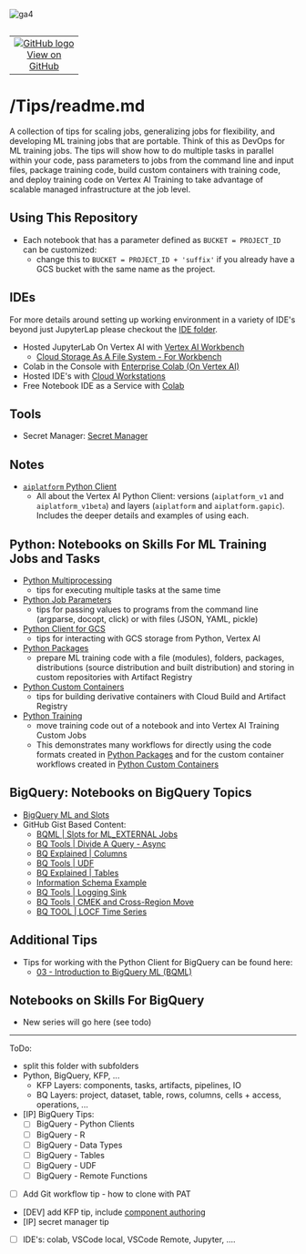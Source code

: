 ![ga4](https://www.google-analytics.com/collect?v=2&tid=G-6VDTYWLKX6&cid=1&en=page_view&sid=1&dl=statmike%2Fvertex-ai-mlops%2FTips&dt=readme.md)
<!--- header table --->
<table align="left">     
  <td style="text-align: center">
    <a href="https://github.com/statmike/vertex-ai-mlops/blob/main/Tips/readme.md">
      <img src="https://cloud.google.com/ml-engine/images/github-logo-32px.png" alt="GitHub logo">
      <br>View on<br>GitHub
    </a>
  </td>
</table><br/><br/><br/><br/>

---
# /Tips/readme.md

A collection of tips for scaling jobs, generalizing jobs for flexibility, and developing ML training jobs that are portable.  Think of this as DevOps for ML training jobs.  The tips will show how to do multiple tasks in parallel within your code, pass parameters to jobs from the command line and input files, package training code, build custom containers with training code, and deploy training code on Vertex AI Training to take advantage of scalable managed infrastructure at the job level.

## Using This Repository
- Each notebook that has a parameter defined as `BUCKET = PROJECT_ID` can be customized:
    - change this to `BUCKET = PROJECT_ID + 'suffix'` if you already have a GCS bucket with the same name as the project.  

## IDEs
For more details around setting up working environment in a variety of IDE's beyond just JupyterLap please checkout the [IDE folder](../IDE/readme.md).

- Hosted JupyterLab On Vertex AI with [Vertex AI Workbench](https://cloud.google.com/vertex-ai/docs/workbench/introduction)
    - [Cloud Storage As A File System - For Workbench](./Cloud%20Storage%20As%20A%20File%20System%20-%20For%20Workbench.ipynb)
- Colab in the Console with [Enterprise Colab (On Vertex AI)](https://cloud.google.com/vertex-ai/docs/workbench/notebook-solution#colab-enterprise)
- Hosted IDE's with [Cloud Workstations](https://cloud.google.com/workstations/docs/overview)
- Free Notebook IDE as a Service with [Colab](https://colab.research.google.com/)

## Tools
- Secret Manager: [Secret Manager](./Secret%20Manager.ipynb)

## Notes
- [`aiplatform` Python Client](./aiplatform_notes.md)
    - All about the Vertex AI Python Client: versions (`aiplatform_v1` and `aiplatform_v1beta`) and layers (`aiplatform` and `aiplatform.gapic`).  Includes the deeper details and examples of using each.

## Python: Notebooks on Skills For ML Training Jobs and Tasks
- [Python Multiprocessing](./Python%20Multiprocessing.ipynb)
    - tips for executing multiple tasks at the same time
- [Python Job Parameters](./Python%20Job%20Parameters.ipynb)
    - tips for passing values to programs from the command line (argparse, docopt, click) or with files (JSON, YAML, pickle)
- [Python Client for GCS](./Python%20Client%20for%20GCS.ipynb)
    - tips for interacting with GCS storage from Python, Vertex AI
- [Python Packages](./Python%20Packages.ipynb)
    - prepare ML training code with a file (modules), folders, packages, distributions (source distribution and built distribution) and storing in custom repositories with Artifact Registry
- [Python Custom Containers](./Python%20Custom%20Containers.ipynb)
    - tips for building derivative containers with Cloud Build and Artifact Registry
- [Python Training](./Python%20Training.ipynb)
    - move training code out of a notebook and into Vertex AI Training Custom Jobs
    - This demonstrates many workflows for directly using the code formats created in [Python Packages](./Python%20Packages.ipynb) and for the custom container workflows created in [Python Custom Containers](./Python%20Custom%20Containers.ipynb)

## BigQuery: Notebooks on BigQuery Topics
- [BigQuery ML and Slots](./BigQuery%20ML%20and%20Slots.ipynb)
- GitHub Gist Based Content:
    - [BQML | Slots for ML_EXTERNAL Jobs](https://gist.github.com/statmike/c3175a9cc138588c55bfbcef2a9e81b1)
    - [BQ Tools | Divide A Query - Async](https://gist.github.com/statmike/d93bfc3dc68ed119a0d2b74303c1ad7a)
    - [BQ Explained | Columns](https://gist.github.com/statmike/c72ae34045adfe84b33143ee8e403d22)
    - [BQ Tools | UDF](https://gist.github.com/statmike/e36c7abfcab834d74f860c850cac1837)
    - [BQ Explained | Tables](https://gist.github.com/statmike/627567e509d57970cc1927c5ba03d0d0)
    - [Information Schema Example](https://gist.github.com/statmike/8f1fc48700bd57026c68cd0f3fcc4b64)
    - [BQ Tools | Logging Sink](https://gist.github.com/statmike/79d91989c4caa76957b523db30bb1a81)
    - [BQ Tools | CMEK and Cross-Region Move](https://gist.github.com/statmike/6a8dedb32c50829a5d2a4763dfab7754)
    - [BQ TOOL | LOCF Time Series](https://gist.github.com/statmike/ad1bc97a95bc50ab076a9e8b1b234506)

## Additional Tips
- Tips for working with the Python Client for BigQuery can be found here:
    - [03 - Introduction to BigQuery ML (BQML)](../03%20-%20BigQuery%20ML%20(BQML)/03%20-%20Introduction%20to%20BigQuery%20ML%20(BQML).ipynb)
    
## Notebooks on Skills For BigQuery
- New series will go here (see todo)


---
ToDo:
- split this folder with subfolders
 - Python, BigQuery, KFP, ...
     - KFP Layers: components, tasks, artifacts, pipelines, IO
     - BQ Layers: project, dataset, table, rows, columns, cells + access, operations, ...
- [IP] BigQuery Tips:
    - [ ] BigQuery - Python Clients
    - [ ] BigQuery - R
    - [ ] BigQuery - Data Types
    - [ ] BigQuery - Tables
    - [ ] BigQuery - UDF
    - [ ] BigQuery - Remote Functions
- [ ] Add Git workflow tip - how to clone with PAT
- [DEV] add KFP tip, include [component authoring](https://www.kubeflow.org/docs/components/pipelines/v2/author-a-pipeline/components/#author-a-component)
- [IP] secret manager tip
- [ ] IDE's: colab, VSCode local, VSCode Remote, Jupyter, ....